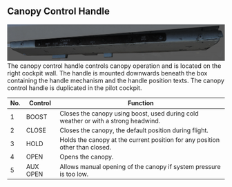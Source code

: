 ## Canopy Control Handle

![canopyhandle](../../img/canopyhandle1.png)
The canopy control handle controls canopy operation and is located on the right cockpit wall. The handle is mounted downwards beneath the box containing the handle mechanism and the handle position texts. The canopy control handle is duplicated in the pilot cockpit.

| No. | Control | Function                                            |
|-----|---------|-----------------------------------------------------|
| 1   | BOOST   | Closes the canopy using boost, used during cold weather or with a strong headwind. |
| 2   | CLOSE   | Closes the canopy, the default position during flight. |
| 3   | HOLD    | Holds the canopy at the current position for any position other than closed. |
| 4   | OPEN    | Opens the canopy.                                    |
| 5   | AUX OPEN| Allows manual opening of the canopy if system pressure is too low. |
